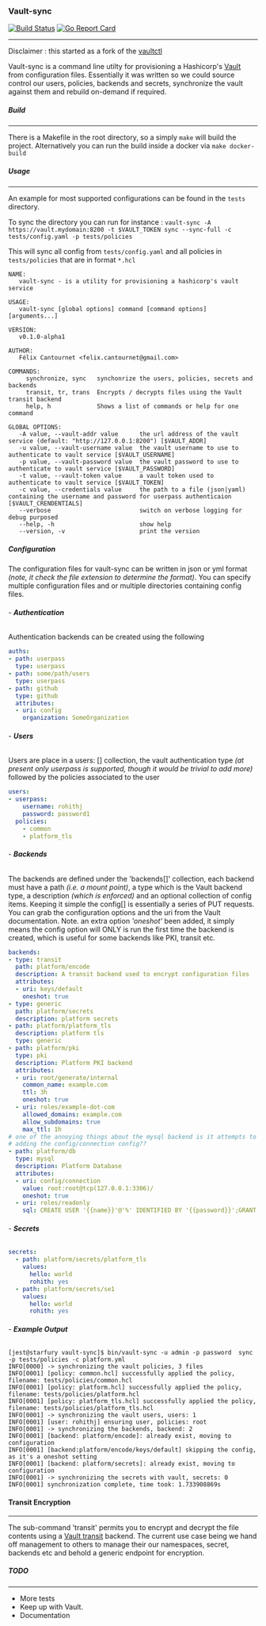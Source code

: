 ### **Vault-sync**

[![Build Status](https://travis-ci.org/cloudwatt/vault-sync.svg?branch=master)](https://travis-ci.org/cloudwatt/vault-sync)
[![Go Report Card](https://goreportcard.com/badge/github.com/cloudwatt/vault-sync)](https://goreportcard.com/report/github.com/cloudwatt/vault-sync)

---
Disclaimer : this started as a fork of the [vaultctl](https://github.com/UKHomeOffice/vaultctl)

Vault-sync is a command line utilty for provisioning a Hashicorp's [Vault](https://www.vaultproject.io) from configuration files. Essentially it was written so we could source control our users, policies, backends and secrets, synchronize the vault against them and rebuild on-demand if required.

##### **Build**
---

 There is a Makefile in the root directory, so a simply `make` will build the project. Alternatively you can run the build inside a docker via `make docker-build`

##### **Usage**
---

An example for most supported configurations can be found in the `tests` directory.

To sync the directory you can run for instance :
`vault-sync -A https://vault.mydomain:8200 -t $VAULT_TOKEN sync --sync-full -c tests/config.yaml -p tests/policies`

This will sync all config from `tests/config.yaml` and all policies in `tests/policies` that are in format `*.hcl`

```shell
NAME:
   vault-sync - is a utility for provisioning a hashicorp's vault service

USAGE:
   vault-sync [global options] command [command options] [arguments...]

VERSION:
   v0.1.0-alpha1

AUTHOR:
   Félix Cantournet <felix.cantournet@gmail.com>

COMMANDS:
     synchronize, sync   synchonrize the users, policies, secrets and backends
     transit, tr, trans  Encrypts / decrypts files using the Vault transit backend
     help, h             Shows a list of commands or help for one command

GLOBAL OPTIONS:
   -A value, --vault-addr value      the url address of the vault service (default: "http://127.0.0.1:8200") [$VAULT_ADDR]
   -u value, --vault-username value  the vault username to use to authenticate to vault service [$VAULT_USERNAME]
   -p value, --vault-password value  the vault password to use to authenticate to vault service [$VAULT_PASSWORD]
   -t value, --vault-token value     a vault token used to authenticate to vault service [$VAULT_TOKEN]
   -c value, --credentials value     the path to a file (json|yaml) containing the username and password for userpass authenticaion [$VAULT_CRENDENTIALS]
   --verbose                         switch on verbose logging for debug purposed
   --help, -h                        show help
   --version, -v                     print the version
```

##### **Configuration**

The configuration files for vault-sync can be written in json or yml format *(note, it check the file extension to determine the format)*. You can specify multiple configuration files and or multiple directories containing config files.

###### - **Authentication**

Authentication backends can be created using the following

```YAML
auths:
- path: userpass
  type: userpass
- path: some/path/users
  type: userpass
- path: github
  type: github
  attributes:
  - uri: config
    organization: SomeOrganization
```

###### - **Users**

Users are place in a users: [] collection, the vault authentication type *(at present only userpass is supported, though it would be trivial to add more)* followed by the policies associated to the user

```YAML
users:
- userpass:
    username: rohithj
    password: password1
  policies:
    - common
    - platform_tls
```

###### - **Backends**

The backends are defined under the 'backends[]' collection, each backend must have a path *(i.e. a mount point)*, a type which is the Vault backend type, a description *(which is enforced)* and an optional collection of config items. Keeping it simple the config[] is essentially a series of PUT requests. You can grab the configuration options and the uri from the Vault documentation. Note. an extra option *'oneshot'* been added, it simply means the config option will ONLY is run the first time the backend is created, which is useful for some backends like PKI, transit etc.

```YAML
backends:
- type: transit
  path: platform/encode
  description: A transit backend used to encrypt configuration files
  attributes:
  - uri: keys/default
    oneshot: true
- type: generic
  path: platform/secrets
  description: platform secrets
- path: platform/platform_tls
  description: platform tls
  type: generic
- path: platform/pki
  type: pki
  description: Platform PKI backend
  attributes:
  - uri: root/generate/internal
    common_name: example.com
    ttl: 3h
    oneshot: true
  - uri: roles/example-dot-com
    allowed_domains: example.com
    allow_subdomains: true
    max_ttl: 1h
# one of the annoying things about the mysql backend is it attempts to connect to the db when
# adding the config/connection config??
- path: platform/db
  type: mysql
  description: Platform Database
  attributes:
  - uri: config/connection
    value: root:root@tcp(127.0.0.1:3306)/
    oneshot: true
  - uri: roles/readonly
    sql: CREATE USER '{{name}}'@'%' IDENTIFIED BY '{{password}}';GRANT SELECT ON *.* TO '{{name}}'@'%'
```

###### - **Secrets**

```YAML
secrets:
  - path: platform/secrets/platform_tls
    values:
      hello: world
      rohith: yes
  - path: platform/secrets/se1
    values:
      hello: world
      rohith: yes
```

###### - **Example Output**

```shell
[jest@starfury vault-sync]$ bin/vault-sync -u admin -p password  sync -p tests/policies -c platform.yml
INFO[0000] -> synchronizing the vault policies, 3 files
INFO[0001] [policy: common.hcl] successfully applied the policy, filename: tests/policies/common.hcl
INFO[0001] [policy: platform.hcl] successfully applied the policy, filename: tests/policies/platform.hcl
INFO[0001] [policy: platform_tls.hcl] successfully applied the policy, filename: tests/policies/platform_tls.hcl
INFO[0001] -> synchronizing the vault users, users: 1
INFO[0001] [user: rohithj] ensuring user, policies: root
INFO[0001] -> synchronizing the backends, backend: 2
INFO[0001] [backend: platform/encode]: already exist, moving to configuration
INFO[0001] [backend:platform/encode/keys/default] skipping the config, as it's a oneshot setting
INFO[0001] [backend: platform/secrets]: already exist, moving to configuration
INFO[0001] -> synchronizing the secrets with vault, secrets: 0
INFO[0001] synchronization complete, time took: 1.733908869s
```


#### **Transit Encryption**
---
The sub-command 'transit' permits you to encrypt and decrypt the file contents using a [Vault transit](https://www.vaultproject.io/docs/secrets/transit/index.html) backend. The current use case being we hand off management to others to manage their our namespaces, secret, backends etc and behold a generic endpoint for encryption.

##### **TODO**
---

- More tests
- Keep up with Vault.
- Documentation
